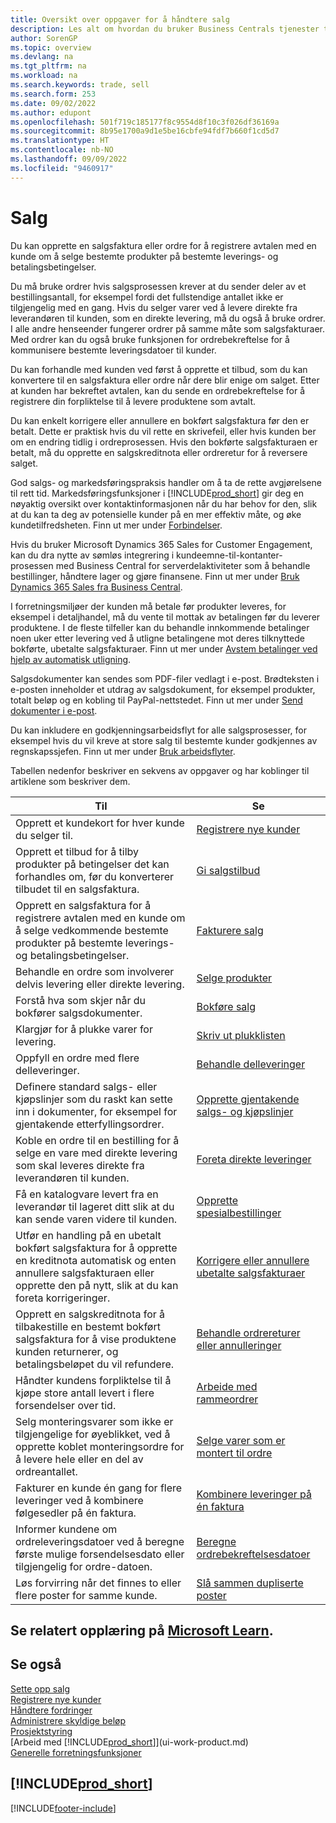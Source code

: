 ```yaml
---
title: Oversikt over oppgaver for å håndtere salg
description: Les alt om hvordan du bruker Business Centrals tjenester til å administrere kunders salgsaktiviteter med kunder med salgsfakturaer, ordrer, tilbud og mer.
author: SorenGP
ms.topic: overview
ms.devlang: na
ms.tgt_pltfrm: na
ms.workload: na
ms.search.keywords: trade, sell
ms.search.form: 253
ms.date: 09/02/2022
ms.author: edupont
ms.openlocfilehash: 501f719c185177f8c9554d8f10c3f026df36169a
ms.sourcegitcommit: 8b95e1700a9d1e5be16cbfe94fdf7b660f1cd5d7
ms.translationtype: HT
ms.contentlocale: nb-NO
ms.lasthandoff: 09/09/2022
ms.locfileid: "9460917"
---
```

# <a name="sales"></a>Salg

Du kan opprette en salgsfaktura eller ordre for å registrere avtalen med en kunde om å selge bestemte produkter på bestemte leverings- og betalingsbetingelser.

Du må bruke ordrer hvis salgsprosessen krever at du sender deler av et bestillingsantall, for eksempel fordi det fullstendige antallet ikke er tilgjengelig med en gang. Hvis du selger varer ved å levere direkte fra leverandøren til kunden, som en direkte levering, må du også å bruke ordrer. I alle andre henseender fungerer ordrer på samme måte som salgsfakturaer. Med ordrer kan du også bruke funksjonen for ordrebekreftelse for å kommunisere bestemte leveringsdatoer til kunder.  

Du kan forhandle med kunden ved først å opprette et tilbud, som du kan konvertere til en salgsfaktura eller ordre når dere blir enige om salget. Etter at kunden har bekreftet avtalen, kan du sende en ordrebekreftelse for å registrere din forpliktelse til å levere produktene som avtalt.

Du kan enkelt korrigere eller annullere en bokført salgsfaktura før den er betalt. Dette er praktisk hvis du vil rette en skrivefeil, eller hvis kunden ber om en endring tidlig i ordreprosessen. Hvis den bokførte salgsfakturaen er betalt, må du opprette en salgskreditnota eller ordreretur for å reversere salget.

God salgs- og markedsføringspraksis handler om å ta de rette avgjørelsene til rett tid. Markedsføringsfunksjoner i [!INCLUDE[prod_short](includes/prod_short.md)] gir deg en nøyaktig oversikt over kontaktinformasjonen når du har behov for den, slik at du kan ta deg av potensielle kunder på en mer effektiv måte, og øke kundetilfredsheten. Finn ut mer under [Forbindelser](marketing-relationship-management.md).

Hvis du bruker Microsoft Dynamics 365 Sales for Customer Engagement, kan du dra nytte av sømløs integrering i kundeemne-til-kontanter-prosessen med Business Central for serverdelaktiviteter som å behandle bestillinger, håndtere lager og gjøre finansene. Finn ut mer under [Bruk Dynamics 365 Sales fra Business Central](marketing-integrate-dynamicscrm.md).

I forretningsmiljøer der kunden må betale før produkter leveres, for eksempel i detaljhandel, må du vente til mottak av betalingen før du leverer produktene. I de fleste tilfeller kan du behandle innkommende betalinger noen uker etter levering ved å utligne betalingene mot deres tilknyttede bokførte, ubetalte salgsfakturaer. Finn ut mer under [Avstem betalinger ved hjelp av automatisk utligning](receivables-how-reconcile-payments-auto-application.md).

Salgsdokumenter kan sendes som PDF-filer vedlagt i e-post. Brødteksten i e-posten inneholder et utdrag av salgsdokument, for eksempel produkter, totalt beløp og en kobling til PayPal-nettstedet. Finn ut mer under [Send dokumenter i e-post](ui-how-send-documents-email.md).

Du kan inkludere en godkjenningsarbeidsflyt for alle salgsprosesser, for eksempel hvis du vil kreve at store salg til bestemte kunder godkjennes av regnskapssjefen. Finn ut mer under [Bruk arbeidsflyter](across-use-workflows.md).

Tabellen nedenfor beskriver en sekvens av oppgaver og har koblinger til artiklene som beskriver dem.

| Til | Se |
| --- | --- |
|Opprett et kundekort for hver kunde du selger til.|[Registrere nye kunder](sales-how-register-new-customers.md)|
| Opprett et tilbud for å tilby produkter på betingelser det kan forhandles om, før du konverterer tilbudet til en salgsfaktura. |[Gi salgstilbud](sales-how-make-offers.md) |
| Opprett en salgsfaktura for å registrere avtalen med en kunde om å selge vedkommende bestemte produkter på bestemte leverings- og betalingsbetingelser. |[Fakturere salg](sales-how-invoice-sales.md) |
| Behandle en ordre som involverer delvis levering eller direkte levering. |[Selge produkter](sales-how-sell-products.md) |
|Forstå hva som skjer når du bokfører salgsdokumenter.|[Bokføre salg](ui-post-sales.md)|
|Klargjør for å plukke varer for levering.|[Skriv ut plukklisten](sales-how-print-picking-list.md)|
| Oppfyll en ordre med flere delleveringer. | [Behandle delleveringer](sales-how-send-partial-shipments.md) |
|Definere standard salgs- eller kjøpslinjer som du raskt kan sette inn i dokumenter, for eksempel for gjentakende etterfyllingsordrer.|[Opprette gjentakende salgs- og kjøpslinjer](sales-how-work-standard-lines.md)|  
| Koble en ordre til en bestilling for å selge en vare med direkte levering som skal leveres direkte fra leverandøren til kunden. |[Foreta direkte leveringer](sales-how-drop-shipment.md) |
|Få en katalogvare levert fra en leverandør til lageret ditt slik at du kan sende varen videre til kunden.|[Opprette spesialbestillinger](sales-how-to-create-special-orders.md)|
| Utfør en handling på en ubetalt bokført salgsfaktura for å opprette en kreditnota automatisk og enten annullere salgsfakturaen eller opprette den på nytt, slik at du kan foreta korrigeringer. |[Korrigere eller annullere ubetalte salgsfakturaer](sales-how-correct-cancel-sales-invoice.md) |
| Opprett en salgskreditnota for å tilbakestille en bestemt bokført salgsfaktura for å vise produktene kunden returnerer, og betalingsbeløpet du vil refundere. |[Behandle ordrereturer eller annulleringer](sales-how-process-sales-returns-cancellations.md) |
|Håndter kundens forpliktelse til å kjøpe store antall levert i flere forsendelser over tid.|[Arbeide med rammeordrer](sales-how-to-create-blanket-sales-orders.md)|
|Selg monteringsvarer som ikke er tilgjengelige for øyeblikket, ved å opprette koblet monteringsordre for å levere hele eller en del av ordreantallet.|[Selge varer som er montert til ordre](assembly-how-to-sell-items-assembled-to-order.md)|
|Fakturer en kunde én gang for flere leveringer ved å kombinere følgesedler på én faktura.|[Kombinere leveringer på én faktura](sales-how-to-combine-shipments-on-a-single-invoice.md)|
|Informer kundene om ordreleveringsdatoer ved å beregne første mulige forsendelsesdato eller tilgjengelig for ordre-datoen.|[Beregne ordrebekreftelsesdatoer](sales-how-to-calculate-order-promising-dates.md)|
|Løs forvirring når det finnes to eller flere poster for samme kunde.|[Slå sammen dupliserte poster](sales-how-merge-duplicate-records.md)|

## <a name="see-related-training-at-microsoft-learn"></a>Se relatert opplæring på [Microsoft Learn](/learn/paths/sell-items-services-dynamics-365-business-central/).

## <a name="see-also"></a>Se også

[Sette opp salg](sales-setup-sales.md)  
[Registrere nye kunder](sales-how-register-new-customers.md)  
[Håndtere fordringer](receivables-manage-receivables.md)  
[Administrere skyldige beløp](payables-manage-payables.md)  
[Prosjektstyring](projects-manage-projects.md)  
[Arbeid med [!INCLUDE[prod_short](includes/prod_short.md)]](ui-work-product.md)  
[Generelle forretningsfunksjoner](ui-across-business-areas.md)

## [!INCLUDE[prod_short](includes/free_trial_md.md)]  

[!INCLUDE[footer-include](includes/footer-banner.md)]
